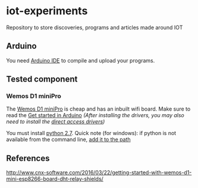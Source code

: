 # iot-experiments
Repository to store discoveries, programs and articles made around IOT

## Arduino

You need [Arduino IDE](https://www.arduino.cc/en/Main/Software) to compile and upload your programs.

## Tested component

### Wemos D1 miniPro

The [Wemos D1 miniPro](https://www.wemos.cc/product/d1-mini-pro.html) is cheap and has an inbuilt wifi board.
Make sure to read the [Get started in Arduino](https://www.wemos.cc/tutorial/get-started-arduino.html)
*(After installing the drivers, you may also need to install the
[direct access drivers](https://www.silabs.com/products/development-tools/software/direct-access-drivers))* 

You must install [python 2.7](https://www.python.org/download/releases/2.7/).
Quick note (for windows): if python is not available from the command line,
[add it to the path](http://stackoverflow.com/questions/9546324/adding-directory-to-path-environment-variable-in-windows)

## References

http://www.cnx-software.com/2016/03/22/getting-started-with-wemos-d1-mini-esp8266-board-dht-relay-shields/
